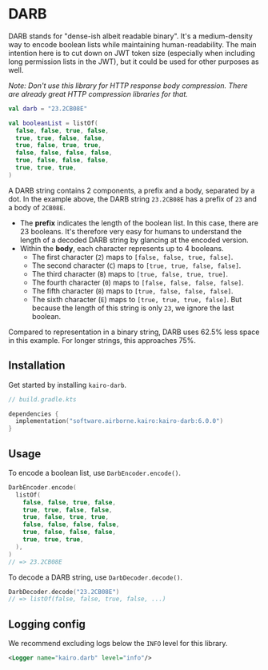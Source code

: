 # DARB

DARB stands for "dense-ish albeit readable binary".
It's a medium-density way to encode boolean lists
while maintaining human-readability.
The main intention here is to cut down on JWT token size
(especially when including long permission lists in the JWT),
but it could be used for other purposes as well.

_Note: Don't use this library for HTTP response body compression.
There are already great HTTP compression libraries for that._

```kotlin
val darb = "23.2CB08E"

val booleanList = listOf(
  false, false, true, false,
  true, true, false, false,
  true, false, true, true,
  false, false, false, false,
  true, false, false, false,
  true, true, true,
)
```

A DARB string contains 2 components, a prefix and a body, separated by a dot.
In the example above, the DARB string `23.2CB08E` has a prefix of `23` and a body of `2CB08E`.

- The **prefix** indicates the length of the boolean list.
  In this case, there are 23 booleans.
  It's therefore very easy for humans to understand the length of a decoded DARB string by glancing at the encoded version.
- Within the **body**, each character represents up to 4 booleans.
  - The first character (`2`) maps to `[false, false, true, false]`.
  - The second character (`C`) maps to `[true, true, false, false]`.
  - The third character (`B`) maps to `[true, false, true, true]`.
  - The fourth character (`0`) maps to `[false, false, false, false]`.
  - The fifth character (`8`) maps to `[true, false, false, false]`.
  - The sixth character (`E`) maps to `[true, true, true, false]`.
    But because the length of this string is only `23`, we ignore the last boolean.

Compared to representation in a binary string, DARB uses 62.5% less space in this example.
For longer strings, this approaches 75%.

## Installation

Get started by installing `kairo-darb`.

```kotlin
// build.gradle.kts

dependencies {
  implementation("software.airborne.kairo:kairo-darb:6.0.0")
}
```

## Usage

To encode a boolean list, use `DarbEncoder.encode()`.

```kotlin
DarbEncoder.encode(
  listOf(
    false, false, true, false,
    true, true, false, false,
    true, false, true, true,
    false, false, false, false,
    true, false, false, false,
    true, true, true,
  ),
)
// => 23.2CB08E
```

To decode a DARB string, use `DarbDecoder.decode()`.

```kotlin
DarbDecoder.decode("23.2CB08E")
// => listOf(false, false, true, false, ...)
```

## Logging config

We recommend excluding logs below the `INFO` level for this library.

```xml
<Logger name="kairo.darb" level="info"/>
```
